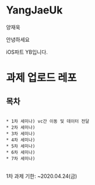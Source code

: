 # YangJaeUk
양재욱

안녕하세요

iOS파트 YB입니다.

# 과제 업로드 레포

## 목차

<pre>
<code>
* 1차 세미나) vc간 이동 및 데이터 전달
* 2차 세미나)
* 3차 세미나)
* 4차 세미나)
* 5차 세미나)
* 6차 세미나)
* 7차 세미나)
</code>
</pre>

1차 과제
기한: ~2020.04.24(금)
